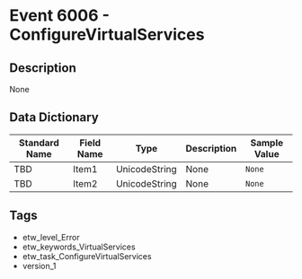 # Event 6006 - ConfigureVirtualServices

## Description
None

## Data Dictionary
|Standard Name|Field Name|Type|Description|Sample Value|
|---|---|---|---|---|
|TBD|Item1|UnicodeString|None|`None`|
|TBD|Item2|UnicodeString|None|`None`|

## Tags
* etw_level_Error
* etw_keywords_VirtualServices
* etw_task_ConfigureVirtualServices
* version_1